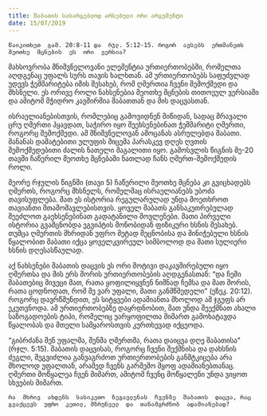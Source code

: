 ```yaml
---
title: შაბათის სასარგებლოდ არსებული ორი არგუმენტი
date: 15/07/2019
---
```



`წაიკითხეთ  გამ. 20:8-11 და  რჯლ. 5:12-15. როგორ  ავსებს  ერთმანეთს  მეოთხე  მცნების  ეს  ორი  ვერსია?`

მახსოვრობა  მნიშვნელოვანი  ელემენტია  ურთიერთობებში, რომელთა  აღდგენაც  უფალს  სურს  თავის  ხალხთან. ამ  ურთიერთობებს  საფუძვლად  უდევს  ჭეშმარიტება  იმის  შესახებ, რომ  ღმერთია  ჩვენი  შემოქმედი  და  მხსნელი. ეს  ორივე  როლი  ნახსენებია  მეოთხე  მცნების  თითოეულ  ვერსიაში  და  ამიტომ  მჭიდრო  კავშირშია  შაბათთან  და  მის  დაცვასთან.

ისრაელიანებისთვის, რომლებიც  გამოვიდნენ  მიწიდან, სადაც  მრავალი  ცრუ  ღმერთი  ჰყავდათ, საჭირო  იყო  შეეხსენებინათ  ჭეშმარიტი  ღმერთი, როგორც  შემოქმედი. ამ  მნიშვნელოვან  ამოცანას  ასრულებდა  შაბათი. მანანას  დამატებითი  ულუფის  მიცემა  პარასკევ  დღეს  ღვთის  შემოქმედებითი  ძალის  ნათელი  მაგალითი  იყო. გამოსვლის  წიგნის  მე-20 თავში  ჩაწერილ  მეოთხე  მცნებაში  ნათლად  ჩანს  ღმერთ-შემოქმედის  როლი.

მეორე  რჯულის  წიგნში (თავი 5) ჩაწერილი  მეოთხე  მცნება  კი  გვიცხადებს  ღმერთს, როგორც  მხსნელს, რომელმაც  ისრაელიანებს  უბოძა  თავისუფლება. მათ  ეს  ისტორია  რეგულარულად  უნდა  მოეთხროთ  თავიანთი  შთამომავლებისთვის. ყოველ  შაბათს  განსაკუთრებულად  შეეძლოთ  გაეხსენებინათ  გადატანილი  მოვლენები. მათი  პირველი  ისტორია  გვამცნობდა  ეგვიპტის  მონობიდან  ფიზიკური  ხსნის  შესახებ. თუმცა  ღმერთის  მხრიდან  უფრო  მეტად  შეცნობისა  და  მინიჭებული  ხსნის  წყალობით  შაბათი  იქცა  ყოველკვირეულ  სიმბოლოდ  და  მათი  სულიერი  ხსნის  დღესასწაულად.

აქ  ნახსენები  შაბათის  დაცვის  ეს  ორი  მოტივი  დაკავშირებული  იყო  ღმერთსა  და  მის  ერს  შორის  ურთიერთობების  აღდგენასთან: “და  ჩემი  შაბათებიც  მივეცი  მათ, რათა  ყოფილიყვნენ  ნიშნად  ჩემსა  და  მათ  შორის, რათა  ცოდნოდათ, რომ  მე  ვარ  უფალი, მათი  განმწმედელი” (ეზეკ. 20:12). როგორც  დავრწმუნდით, ეს  სიტყვები  ადამიანთა  მხოლოდ  ამ  ჯგუფს  არ  ეკუთვნოდა. ამ  ურთიერთობებზე  დაყრდნობით, მათ  უნდა  შეექმნათ  ახალი  საზოგადოების  ტიპი, რომელიც  უარყოფილთა  მიმართ  გამოხატავდა  წყალობას  და  მთელი  სამყაროსთვის  კურთხევად  იქცეოდა.

“გიბრძანა  შენ  უფალმა, შენმა  ღმერთმა, რათა  დაიცვა  დღე  შაბათისა” (რჯლ. 5:15). შაბათის  დაცვისას, როგორც  ჩვენი  შექმნისა  და  დახსნის  ძეგლი, შეგვიძლია  განვაგრძოთ  ურთიერთობების  განმტკიცება  არა  მხოლოდ  უფალთან, არამედ  ჩვენს  გარშემო  მყოფ  ადამიანებთანაც. ღმერთი  მოწყალეა  ჩვენ  მიმართ, ამიტომ  ჩვენც  მოწყალენი  უნდა  ვიყოთ  სხვების  მიმართ.

`რა  მხრივ  ახდენს  სასიკეთო  ზეგავლენას  ჩვენზე  შაბათის  დაცვა, რაც  გვაქცევს  უფრო  კეთილ, მზრუნველ  და  თანამგრძნობ  ადამიანებად?`